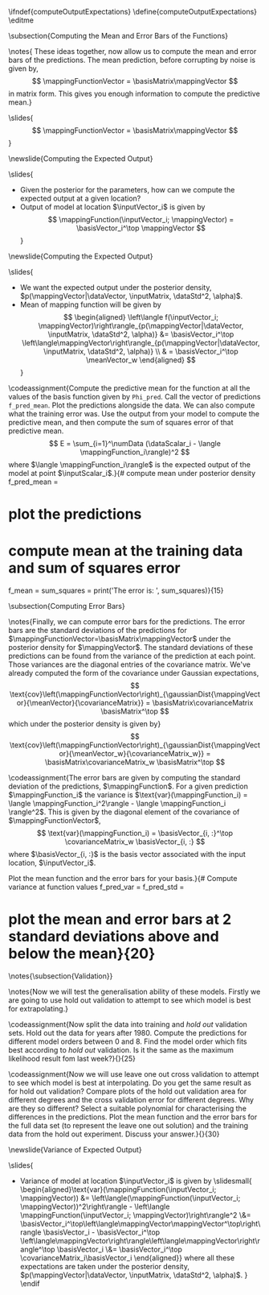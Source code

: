 \ifndef{computeOutputExpectations}
\define{computeOutputExpectations}
\editme

\subsection{Computing the Mean and Error Bars of the Functions}

\notes{
These ideas together, now allow us to compute the mean and error bars of the predictions. The mean prediction, before corrupting by noise is given by,
$$
\mappingFunctionVector = \basisMatrix\mappingVector
$$
in matrix form. This gives you enough information to compute the predictive mean.}

\slides{
$$
\mappingFunctionVector = \basisMatrix\mappingVector
$$
}

\newslide{Computing the Expected Output}

\slides{
* Given the posterior for the parameters, how can we compute the expected output at a given location?
* Output of model at location $\inputVector_i$ is given by
  $$
  \mappingFunction(\inputVector_i; \mappingVector) = \basisVector_i^\top \mappingVector
  $$}

\newslide{Computing the Expected Output}

\slides{
* We want the expected output under the posterior density, $p(\mappingVector|\dataVector, \inputMatrix, \dataStd^2, \alpha)$.
* Mean of mapping function will be given by 
  $$
  \begin{aligned} \left\langle f(\inputVector_i; \mappingVector)\right\rangle_{p(\mappingVector|\dataVector, \inputMatrix, \dataStd^2, \alpha)} &= \basisVector_i^\top \left\langle\mappingVector\right\rangle_{p(\mappingVector|\dataVector, \inputMatrix, \dataStd^2, \alpha)} \\  & = \basisVector_i^\top \meanVector_w \end{aligned}
  $$}


\codeassignment{Compute the predictive mean for the function at all
the values of the basis function given by `Phi_pred`. Call the vector of
predictions `f_pred_mean`. Plot the predictions alongside the data. We can also
compute what the training error was. Use the output from your model to compute
the predictive mean, and then compute the sum of squares error of that
predictive mean.
$$
E = \sum_{i=1}^\numData (\dataScalar_i - \langle \mappingFunction_i\rangle)^2
$$
where
$\langle \mappingFunction_i\rangle$ is the expected output of the model at point $\inputScalar_i$.}{# compute mean under posterior density
f_pred_mean = 

# plot the predictions

# compute mean at the training data and sum of squares error
f_mean = 
sum_squares = 
print('The error is: ', sum_squares)}{15}

\subsection{Computing Error Bars}

\notes{Finally, we can compute error bars for the predictions. The error bars are the standard deviations of the predictions for $\mappingFunctionVector=\basisMatrix\mappingVector$ under the posterior density for $\mappingVector$. The standard deviations of these predictions can be found from the variance of the prediction at each point. Those variances are the diagonal entries of the covariance matrix. We've already computed the form of the covariance under Gaussian expectations,
$$
\text{cov}\left(\mappingFunctionVector\right)_{\gaussianDist{\mappingVector}{\meanVector}{\covarianceMatrix}} = \basisMatrix\covarianceMatrix \basisMatrix^\top
$$
which under the posterior density is given by}
$$
\text{cov}\left(\mappingFunctionVector\right)_{\gaussianDist{\mappingVector}{\meanVector_w}{\covarianceMatrix_w}} = \basisMatrix\covarianceMatrix_w \basisMatrix^\top
$$

\codeassignment{The error bars are given by computing the standard
deviation of the predictions, $\mappingFunction$. For a given prediction $\mappingFunction_i$ the variance is
$\text{var}(\mappingFunction_i) = \langle \mappingFunction_i^2\rangle - \langle \mappingFunction_i \rangle^2$. This is given
by the diagonal element of the covariance of $\mappingFunctionVector$,
$$
\text{var}(\mappingFunction_i) =
\basisVector_{i, :}^\top \covarianceMatrix_w \basisVector_{i, :}
$$
where
$\basisVector_{i, :}$ is the basis vector associated with the input
location, $\inputVector_i$.

Plot the mean function and the error bars for your
basis.}{# Compute variance at function values
f_pred_var = 
f_pred_std = 

# plot the mean and error bars at 2 standard deviations above and below the mean}{20}

\notes{\subsection{Validation}}

\notes{Now we will test the generalisation ability of these models.  Firstly we are going to use hold out validation to attempt to see which model is best for extrapolating.}

\codeassignment{Now split the data into training and *hold out* validation sets. Hold out the data for years after 1980. Compute the predictions for different model orders between 0 and 8. Find the model order which fits best according to *hold out* validation. Is it the same as the maximum likelihood result fom last week?}{}{25}

\codeassignment{Now we will use leave one out cross validation to attempt to see which model is best at interpolating. Do you get the same result as for hold out validation? Compare plots of the hold out validation area for different degrees and the cross validation error for different degrees. Why are they so different? Select a suitable polynomial for characterising the differences in the predictions. Plot the mean function and the error bars for the full data set (to represent the leave one out solution) and the training data from the hold out experiment. Discuss your answer.}{}{30}




\newslide{Variance of Expected Output}

\slides{
* Variance of model at location $\inputVector_i$ is given by
  \slidesmall{
  \begin{aligned}\text{var}(\mappingFunction(\inputVector_i; \mappingVector)) &= \left\langle(\mappingFunction(\inputVector_i; \mappingVector))^2\right\rangle - \left\langle \mappingFunction(\inputVector_i; \mappingVector)\right\rangle^2 \\&= \basisVector_i^\top\left\langle\mappingVector\mappingVector^\top\right\rangle \basisVector_i - \basisVector_i^\top \left\langle\mappingVector\right\rangle\left\langle\mappingVector\right\rangle^\top \basisVector_i \\&= \basisVector_i^\top \covarianceMatrix_i\basisVector_i
  \end{aligned}}
  where all these expectations are taken under the posterior density, $p(\mappingVector|\dataVector, \inputMatrix, \dataStd^2, \alpha)$.
}
\endif
